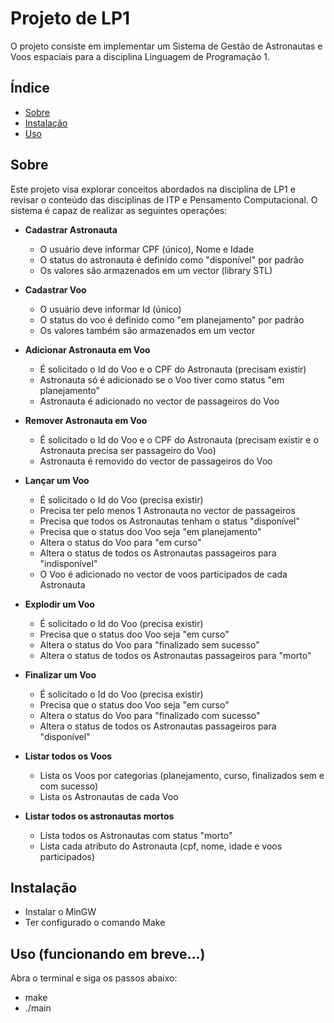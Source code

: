 # Projeto de LP1

O projeto consiste em implementar um Sistema de Gestão de Astronautas e Voos espaciais para a disciplina Linguagem de Programação 1. 

## Índice

- [Sobre](#sobre)
- [Instalação](#instalação)
- [Uso](#uso)

## Sobre

Este projeto visa explorar conceitos abordados na disciplina de LP1 e revisar o conteúdo das disciplinas de ITP e Pensamento Computacional. O sistema é capaz de realizar as seguintes operações:

- **Cadastrar Astronauta**
  - O usuário deve informar CPF (único), Nome e Idade
  - O status do astronauta é definido como "disponível" por padrão
  - Os valores são armazenados em um vector (library STL)

- **Cadastrar Voo**
  - O usuário deve informar Id (único)
  - O status do voo é definido como "em planejamento" por padrão
  - Os valores também são armazenados em um vector

- **Adicionar Astronauta em Voo**
  - É solicitado o Id do Voo e o CPF do Astronauta (precisam existir)
  - Astronauta só é adicionado se o Voo tiver como status "em planejamento"
  - Astronauta é adicionado no vector de passageiros do Voo
  
- **Remover Astronauta em Voo**
  - É solicitado o Id do Voo e o CPF do Astronauta (precisam existir e o Astronauta precisa ser passageiro do Voo)
  - Astronauta é removido do vector de passageiros do Voo

- **Lançar um Voo**
  - É solicitado o Id do Voo (precisa existir)
  - Precisa ter pelo menos 1 Astronauta no vector de passageiros
  - Precisa que todos os Astronautas tenham o status "disponível"
  - Precisa que o status doo Voo seja "em planejamento"
  - Altera o status do Voo para "em curso"
  - Altera o status de todos os Astronautas passageiros para "indisponível"
  - O Voo é adicionado no vector de voos participados de cada Astronauta 

- **Explodir um Voo**
  - É solicitado o Id do Voo (precisa existir)
  - Precisa que o status doo Voo seja "em curso"
  - Altera o status do Voo para "finalizado sem sucesso"
  - Altera o status de todos os Astronautas passageiros para "morto"

- **Finalizar um Voo**
  - É solicitado o Id do Voo (precisa existir)
  - Precisa que o status doo Voo seja "em curso"
  - Altera o status do Voo para "finalizado com sucesso"
  - Altera o status de todos os Astronautas passageiros para "disponível"

- **Listar todos os Voos**
  - Lista os Voos por categorias (planejamento, curso, finalizados sem e com sucesso)
  - Lista os Astronautas de cada Voo

- **Listar todos os astronautas mortos**
  - Lista todos os Astronautas com status "morto"
  - Lista cada atributo do Astronauta (cpf, nome, idade e voos participados)

## Instalação

 - Instalar o MinGW
 - Ter configurado o comando Make

## Uso (funcionando em breve...)

Abra o terminal e siga os passos abaixo:
- make
- ./main
